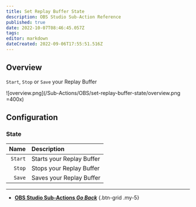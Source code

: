 ```yaml
---
title: Set Replay Buffer State
description: OBS Studio Sub-Action Reference
published: true
date: 2022-10-07T08:46:45.057Z
tags: 
editor: markdown
dateCreated: 2022-09-06T17:55:51.516Z
---
```


## Overview
`Start`, `Stop` or `Save` your Replay Buffer

![overview.png](/Sub-Actions/OBS/set-replay-buffer-state/overview.png =400x)

## Configuration
### State
Name | Description
----:|:------------
`Start` | Starts your Replay Buffer
`Stop` | Stops your Replay Buffer
`Save` | Saves your Replay Buffer

---

- [<i class="mdi mdi-chevron-left"></i> **OBS Studio Sub-Actions *Go Back***](/en/Sub-Actions/OBS)
{.btn-grid .my-5}